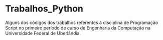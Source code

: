 # Trabalhos_Python

Alguns dos códigos dos trabalhos referentes à disciplina de Programação Script no primeiro período de curso de Engenharia da Computação na Universidade Federal de Uberlândia.
